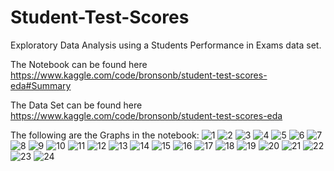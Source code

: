 # Student-Test-Scores
Exploratory Data Analysis using a Students Performance in Exams data set.

The Notebook can be found here https://www.kaggle.com/code/bronsonb/student-test-scores-eda#Summary

The Data Set can be found here https://www.kaggle.com/code/bronsonb/student-test-scores-eda

The following are the Graphs in the notebook:
![1](https://github.com/BronsonBagwell/Student-Test-Scores/assets/95597155/d6d542a3-7822-40a9-a3fe-252a97e2542e)
![2](https://github.com/BronsonBagwell/Student-Test-Scores/assets/95597155/347c99f7-e412-4845-aa71-21fd8817859b)
![3](https://github.com/BronsonBagwell/Student-Test-Scores/assets/95597155/e7db6979-595b-4dd2-bb67-6b918d181a12)
![4](https://github.com/BronsonBagwell/Student-Test-Scores/assets/95597155/9fb5d8d6-367e-4a4e-b462-fcf2875ece87)
![5](https://github.com/BronsonBagwell/Student-Test-Scores/assets/95597155/a4e692df-581b-4470-841f-c201c4f77298)
![6](https://github.com/BronsonBagwell/Student-Test-Scores/assets/95597155/42b1cb97-068a-4194-9e07-445edf01c68b)
![7](https://github.com/BronsonBagwell/Student-Test-Scores/assets/95597155/2f18aeaf-e869-43f2-b839-4be32326dff2)
![8](https://github.com/BronsonBagwell/Student-Test-Scores/assets/95597155/0e8fa8dd-860e-48ca-8dec-60c2833892c0)
![9](https://github.com/BronsonBagwell/Student-Test-Scores/assets/95597155/01215565-25c6-4cb8-9903-f52f92a20329)
![10](https://github.com/BronsonBagwell/Student-Test-Scores/assets/95597155/e386d515-f8d8-43d4-8a86-e7892bd5aeb1)
![11](https://github.com/BronsonBagwell/Student-Test-Scores/assets/95597155/16565563-39d1-40ea-9cbd-b6d6bca81608)
![12](https://github.com/BronsonBagwell/Student-Test-Scores/assets/95597155/356d2842-352c-46aa-a98e-cb06172f3e24)
![13](https://github.com/BronsonBagwell/Student-Test-Scores/assets/95597155/6335f089-7202-476f-ad05-23adb8c0b90e)
![14](https://github.com/BronsonBagwell/Student-Test-Scores/assets/95597155/300e91a5-87af-4d11-8343-a6393a59a689)
![15](https://github.com/BronsonBagwell/Student-Test-Scores/assets/95597155/0aedbd54-264e-406e-a2c0-de36473a8b57)
![16](https://github.com/BronsonBagwell/Student-Test-Scores/assets/95597155/84be297e-70a1-4c30-b3d9-940cf546e3a1)
![17](https://github.com/BronsonBagwell/Student-Test-Scores/assets/95597155/2231a8ab-bb22-429a-b1e2-71585066a715)
![18](https://github.com/BronsonBagwell/Student-Test-Scores/assets/95597155/8bb4f51a-e920-409f-9bd0-6e60d50d2323)
![19](https://github.com/BronsonBagwell/Student-Test-Scores/assets/95597155/68bcb246-bc37-4798-89ae-7a2418d98d33)
![20](https://github.com/BronsonBagwell/Student-Test-Scores/assets/95597155/c7a7dc1c-d2a7-4fab-9497-efe2c9135155)
![21](https://github.com/BronsonBagwell/Student-Test-Scores/assets/95597155/dc2eb8ab-57f6-4255-9c91-24990a54d594)
![22](https://github.com/BronsonBagwell/Student-Test-Scores/assets/95597155/b9e05ed6-41b0-42fe-8918-05ca01d48b75)
![23](https://github.com/BronsonBagwell/Student-Test-Scores/assets/95597155/dc585190-6e2a-4cbf-83e9-6e360a58bb0f)
![24](https://github.com/BronsonBagwell/Student-Test-Scores/assets/95597155/ce86f51f-f79a-4f4b-a3ba-f9ec841b8b83)

